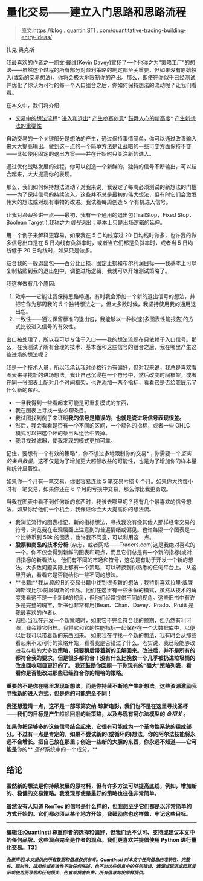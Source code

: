 # 量化交易——建立入门思路和思路流程

> 原文:[https://blog . quantin STI . com/quantitative-trading-building-entry-ideas/](https://blog.quantinsti.com/quantitative-trading-building-entry-ideas/)

扎克·奥克斯

我最喜欢的作者之一凯文·戴维(Kevin Davey)宣扬了一个他称之为“策略工厂”的想法——虽然这个过程的所有部分对盈利策略的制定都至关重要，但如果没有原始投入(或新的交易想法)，你将会极大地限制你的产出。那么，即使在你似乎已经测试并优化了你认为可行的每一个入口组合之后，你如何保持想法的流动呢？让我们看看。

在本文中，我们将介绍:

*   [交易中的想法流程](#flow)*   [进入和退出](#entry-exit)*   [产生参赛创意](#generate-ideas)*   [鼓舞人心的新高度](#inspiring)*   [产生新想法的重要性](#importance-ideas)

自动交易的一个关键部分是想法的产生，通过保持事情简单，你可以通过改善输入来大大提高输出。做到这一点的一个简单方法是让战略的一些可变方面保持不变——比如使用固定的退出方案——并在开始时只关注新的进入。

通过优化战略发展的过程，你可以创造一个新鲜的，独特的信号不断输出，可以结合起来，大大提高你的表现。

那么，我们如何保持想法流动？对我来说，我设定了每周必须测试的新想法的门槛——为了保持信号的持续流入。这些并不总是最初的伟大想法，但有时它们会激发伟大的想法或对现有事物的改进。我试着每周创造 5 个有机进入信号。

让我对*条目*多讲一点——最初，我有一个通用的退出包(TrailStop，Fixed Stop，Boolean Target ),我称之为*信号*退出；基本上只是出场逻辑的延伸。

用一个例子来解释更容易，如果我在 5 日均线穿过 20 日均线时做多，也许我的做多信号出口是在 5 日均线有负斜率时，或者当它们都是负斜率时，或者当 5 日均线低于 20 日均线时，如果只是做多。

结合我的一般退出包——百分比止损、固定止损和布尔利润目标——我基本上可以复制粘贴到我的退出包中，调整进场逻辑，我就可以开始测试策略了。

我这样做有几个原因:

1.  效率——它能让我保持思路畅通。有时我会添加一个新的退出信号的想法，并把它作为那周我的 5 个独特想法之一。但大多数时候，我坚持使用我的通用退出包。
2.  一致性——通过保留标准的退出包，我能够以一种快速(多图表性能报告)的方式比较进入信号的有效性。

出口被处理了，所以我可以专注于入口——我的想法流现在只依赖于入口信号。那么，在我测试了所有合理的技术、基本面和这些信号的组合之后，我在哪里产生这些进场的想法呢？

我是一个技术人员，所以我承认我对价格行为有偏好，但对我来说，我总是喜欢看图表来寻找新的进场想法。我让自己沉浸在一个符号中，然后改变时间框架，或者在同一张图表上配对几个时间框架，也许添加一两个指标，看看它是否给我展示了什么新的东西。

*   一旦我得到一些看起来可能是可重复模式的东西，
*   我在图表上寻找一些*心理*条目。
*   我试图找到例子来证明**我的信号是错误的，也就是说进场信号表现很差。**
*   然后，我会看看是否有一个不同的区间，一个额外的指标，或者一些 OHLC 模式可以把这个坏的条目从组合中去掉。
*   我寻找过滤器，使我发现的模式更加可靠。

记住，要想有一个有效的策略*，你不想过多地限制你的交易*；你需要一个*坚实的条目数量*，这不仅是为了增加更大超额收益的可能性，也是为了增加你的样本量和统计显著性。

如果你一个月有一笔交易，你很容易连续 5 笔交易亏损 6 个月。如果你大约每小时有一笔交易，如果你还在 6 个月的亏损中交易，那么你比我更勇敢。

当我在图表中看不到任何新的东西时，我该去哪里呢？我有几个最喜欢的信号想法，如果你给他们一个机会，我保证你会大大提高你的想法流。

*   我浏览流行的图表标记，新的指标想法，寻找我没有像其他人那样经常交易的符号，浏览我在宏观层面上注意到的普遍情绪或偏见。也许每隔一个图表是一个比特币到 50k 的图表，也许我不同意，可以利用这一点。
*   **股票和商品的技术分析:**(杂志，或者网站——Traders.com)这是我绝对喜欢的一个。你不仅会得到新鲜的图表和观点，而且它们总是有一个新的指标(或对旧指标的新看法)。
    他们有不同的市场和符号，这总是有助于开发一个新的想法。大多数问题实际上都有一个策略，可以转换到你熟悉的任何平台上。
    从这里开始，看看它是否能给你一些不同的想法。
*   **书籍:**我从*真的*旧的交易书籍中找到很多新的想法；我特别喜欢拉里·威廉姆斯或比尔·威廉姆斯的作品。他们在这里有一些永恒的模式，虽然从技术的角度来看这不是一个新鲜的视角，但他们经常提供不同的视角。这些旧书中有许多是完整的瑰宝，新书也非常有用(Bean、Chan、Davey、Prado、Pruitt 是我最喜欢的作者)。
*   归档:当我在开发一个新策略时，如果它不完全符合我的预期，但仍然有利可图，我会将它归档。我将它和它的性能指标一起保存在一个大数据库中，以便以后我可以带着新的东西回来。
    如果我在寻找一个新的想法，我有时会从那些看起来不太可行的策略开始，看看我是否错过了什么。老实说，我已经能够改进我存档的大多数**策略，只要稍后带着新的见解回来。改进后，并不是所有的都符合我的要求，但是很多都符合！没有什么比挽救一个几乎被扔进垃圾桶的改良回收项目更好的了。
    我还鼓励你回顾一下你现有的“强大”策略列表，看看你是否能改进那些已经符合你的规格的策略。**

**重要的不是你在哪里发现新想法，而是你持续不断地产生新想法。这些资源激励我寻找新的进入方式，但是你的可能完全不同！**

**我还想澄清一点，这不是一部印第安纳·琼斯电影，我们也不是在这里寻找圣杯——我们的目标是产生**超额回报**的**新**策略，以及与现有阿尔法模型的 ***负相关*** 。**

**如果你把足够多的这些信号结合起来，它很有可能成为一个革命性系统的组成部分。不过有一点是肯定的，如果不尝试新的(或循环的)想法，你的阿尔法技能将永远不会增长。把自己放在那里；创造一些新的大胆的东西，你永远不知道——它可能是**你的** *圣杯*系统中的一个成分。**

## ****结论****

**虽然新的想法是你持续发展的原材料，但有许多方法可以提高底线，例如，增加新的、稳健的交易策略。我发现即使是最好的策略也往往非常简单。**

**虽然没有人知道 RenTec 的信号是什么样的，但我想至少它们都是以非常简单的方式开始的。它们都必须从某个地方开始，我鼓励你也这样做，牢记这些目标。**

* * *

**编辑注:QuantInsti 尊重作者的选择和偏好，但我们绝不认可、支持或建议本文中的任何品牌。这些观点完全是作者的观点。我们更喜欢并提倡使用 Python 进行量化交易。T3】**

 ***<small>免责声明:本文提供的所有数据和信息仅供参考。QuantInsti 对本文中任何信息的准确性、完整性、现时性、适用性或有效性不做任何陈述，也不对这些信息中的任何错误、遗漏或延迟或因其显示或使用而导致的任何损失、伤害或损害负责。所有信息均按原样提供。</small>***